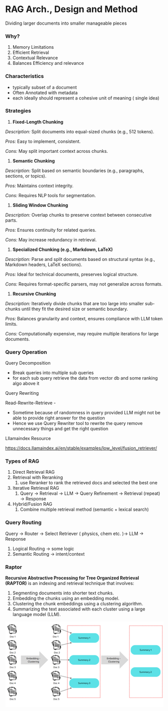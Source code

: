 # RAG Arch., Design and Method

Dividing larger documents into smaller manageable pieces

### Why?

1. Memory Limitations
2. Efficient Retrieval
3. Contextual Relevance
4. Balances Efficiency and relevance

### Characteristics

- typically subset of a document
- Often Annotated with metadata
- each ideally should represent a cohesive unit of meaning ( single idea)

### Strategies

1. **Fixed-Length Chunking** 

*Description:* Split documents into equal-sized chunks (e.g., 512 tokens). 

*Pros:* Easy to implement, consistent. 

*Cons:* May split important context across chunks.

1. **Semantic Chunking** 

*Description:* Split based on semantic boundaries (e.g., paragraphs, sections, or topics). 

*Pros:* Maintains context integrity. 

*Cons:* Requires NLP tools for segmentation.

1. **Sliding Window Chunking** 

*Description:* Overlap chunks to preserve context between consecutive parts. 

*Pros:* Ensures continuity for related queries. 

*Cons:* May increase redundancy in retrieval.

1. **Specialized Chunking (e.g., Markdown, LaTeX)** 

*Description:* Parse and split documents based on structural syntax (e.g., Markdown headers, LaTeX sections). 

*Pros:* Ideal for technical documents, preserves logical structure. 

*Cons:* Requires format-specific parsers, may not generalize across formats.

1. **Recursive Chunking** 

*Description:* Iteratively divide chunks that are too large into smaller sub-chunks until they fit the desired size or semantic boundary. 

*Pros:* Balances granularity and context, ensures compliance with LLM token limits. 

*Cons:* Computationally expensive, may require multiple iterations for large documents.

### Query Operation

Query Decomposition

- Break queries into multiple sub queries
- for each sub query retrieve the data from vector db and some ranking algo above it

Query Rewriting

Read-Rewrite-Retrieve - 

- Sometime because of randomness in query provided LLM might not be able to provide right answer for the question
- Hence we use Query Rewriter tool to rewrite the query remove unnecessary things and get the right question

Lllamaindex Resource

https://docs.llamaindex.ai/en/stable/examples/low_level/fusion_retriever/

### Types of RAG

1. Direct Retrieval RAG
2. Retrieval with Reranking
    1. use Reranker to rank the retrieved docs and selected the best one
3. Iterative Retrieval RAG
    1. Query → Retrieval → LLM → Query Refinement → Retrieval (repeat) → Response
4. Hybrid/Fusion RAG
    1. Combine multiple retrieval method (semantic + lexical search)

### Query Routing

Query → Router → Select Retriever ( physics, chem etc. )→ LLM → Response

1. Logical Routing → some logic
2. Semantic Routing → intent/context

### Raptor

**Recursive Abstractive Processing for Tree Organized Retrieval (RAPTOR)** is an indexing and retrieval technique that involves:

1. Segmenting documents into shorter text chunks.
2. Embedding the chunks using an embedding model.
3. Clustering the chunk embeddings using a clustering algorithm.
4. Summarizing the text associated with each cluster using a large language model (LLM).

![image.png](image.png)